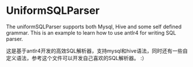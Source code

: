 # UniformSQLParser
The uniformSQLParser supports both Mysql, Hive and some self defined grammar. This is an example to learn how to use antlr4 for writing SQL parser.

这是基于antlr4开发的高效SQL解析器，支持mysql和hive语法，同时还有一些自定义语法，参考这个文件可以开发自己喜欢的SQL解析器。 :）
